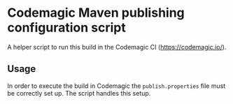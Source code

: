 # Codemagic Maven publishing configuration script

A helper script to run this build in the Codemagic CI (https://codemagic.io/).

## Usage

In order to execute the build in Codemagic  the `publish.properties` file must be correctly set up. The script handles this setup.
